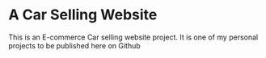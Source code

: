 # A Car Selling Website
This is an E-commerce Car selling website project. It is one of my personal projects to be published here on Github